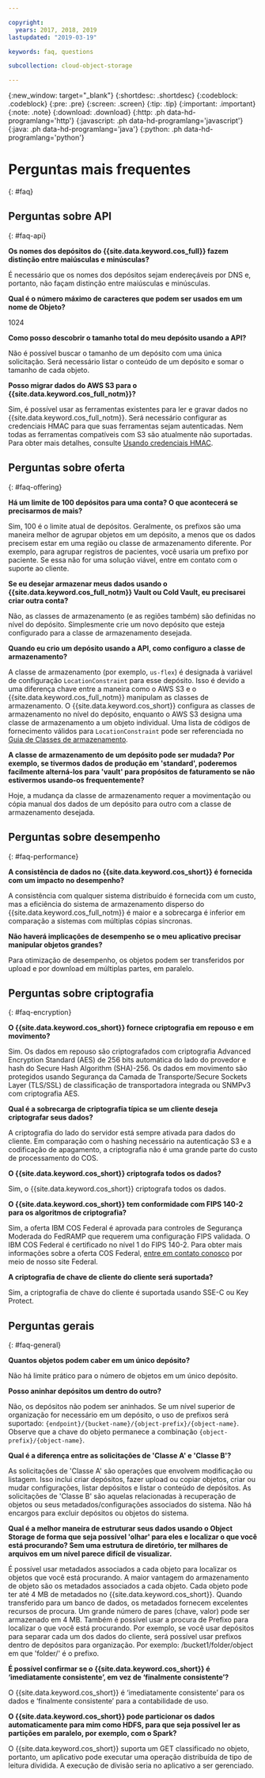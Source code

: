 ```yaml
---

copyright:
  years: 2017, 2018, 2019
lastupdated: "2019-03-19"

keywords: faq, questions

subcollection: cloud-object-storage

---
```

{:new_window: target="_blank"}
{:shortdesc: .shortdesc}
{:codeblock: .codeblock}
{:pre: .pre}
{:screen: .screen}
{:tip: .tip}
{:important: .important}
{:note: .note}
{:download: .download} 
{:http: .ph data-hd-programlang='http'} 
{:javascript: .ph data-hd-programlang='javascript'} 
{:java: .ph data-hd-programlang='java'} 
{:python: .ph data-hd-programlang='python'}

# Perguntas mais frequentes
{: #faq}

## Perguntas sobre API
{: #faq-api}

**Os nomes dos depósitos do {{site.data.keyword.cos_full}} fazem distinção entre maiúsculas e minúsculas?**

É necessário que os nomes dos depósitos sejam endereçáveis por DNS e, portanto, não façam distinção entre maiúsculas e minúsculas.

**Qual é o número máximo de caracteres que podem ser usados em um nome de Objeto?**

1024

**Como posso descobrir o tamanho total do meu depósito usando a API?**

Não é possível buscar o tamanho de um depósito com uma única solicitação. Será necessário listar o conteúdo de um depósito e somar o tamanho de cada objeto.

**Posso migrar dados do AWS S3 para o {{site.data.keyword.cos_full_notm}}?**

Sim, é possível usar as ferramentas existentes para ler e gravar dados no {{site.data.keyword.cos_full_notm}}. Será necessário configurar as credenciais HMAC para que suas ferramentas sejam autenticadas. Nem todas as ferramentas compatíveis com S3 são atualmente não suportadas. Para obter mais detalhes, consulte [Usando credenciais HMAC](/docs/services/cloud-object-storage/hmac?topic=cloud-object-storage-hmac).


## Perguntas sobre oferta
{: #faq-offering}

**Há um limite de 100 depósitos para uma conta? O que acontecerá se precisarmos de mais?**

Sim, 100 é o limite atual de depósitos. Geralmente, os prefixos são uma maneira melhor de agrupar objetos em um depósito, a menos que os dados precisem estar em uma região ou classe de armazenamento diferente. Por exemplo, para agrupar registros de pacientes, você usaria um prefixo por paciente. Se essa não for uma solução viável, entre em contato com o suporte ao cliente.

**Se eu desejar armazenar meus dados usando o {{site.data.keyword.cos_full_notm}} Vault ou Cold Vault, eu precisarei criar outra conta?**

Não, as classes de armazenamento (e as regiões também) são definidas no nível do depósito. Simplesmente crie um novo depósito que esteja configurado para a classe de armazenamento desejada.

**Quando eu crio um depósito usando a API, como configuro a classe de armazenamento?**

A classe de armazenamento (por exemplo, `us-flex`) é designada à variável de configuração `LocationConstraint` para esse depósito. Isso é devido a uma diferença chave entre a maneira como o AWS S3 e o {{site.data.keyword.cos_full_notm}} manipulam as classes de armazenamento. O {{site.data.keyword.cos_short}} configura as classes de armazenamento no nível do depósito, enquanto o AWS S3 designa uma classe de armazenamento a um objeto individual. Uma lista de códigos de fornecimento válidos para `LocationConstraint` pode ser referenciada no [Guia de Classes de armazenamento](/docs/services/cloud-object-storage?topic=cloud-object-storage-classes).

**A classe de armazenamento de um depósito pode ser mudada? Por exemplo, se tivermos dados de produção em 'standard', poderemos facilmente alterná-los para 'vault' para propósitos de faturamento se não estivermos usando-os frequentemente?**

Hoje, a mudança da classe de armazenamento requer a movimentação ou cópia manual dos dados de um depósito para outro com a classe de armazenamento desejada.


## Perguntas sobre desempenho
{: #faq-performance}

**A consistência de dados no {{site.data.keyword.cos_short}} é fornecida com um impacto no desempenho?**

A consistência com qualquer sistema distribuído é fornecida com um custo, mas a eficiência do sistema de armazenamento disperso do {{site.data.keyword.cos_full_notm}} é maior e a sobrecarga é inferior em comparação a sistemas com múltiplas cópias síncronas.

**Não haverá implicações de desempenho se o meu aplicativo precisar manipular objetos grandes?**

Para otimização de desempenho, os objetos podem ser transferidos por upload e por download em múltiplas partes, em paralelo.


## Perguntas sobre criptografia
{: #faq-encryption}

**O {{site.data.keyword.cos_short}} fornece criptografia em repouso e em movimento?**

Sim. Os dados em repouso são criptografados com criptografia Advanced Encryption Standard (AES) de 256 bits automática do lado do provedor e hash do Secure Hash Algorithm (SHA)-256. Os dados em movimento são protegidos usando Segurança da Camada de Transporte/Secure Sockets Layer (TLS/SSL) de classificação de transportadora integrada ou SNMPv3 com criptografia AES.

**Qual é a sobrecarga de criptografia típica se um cliente deseja criptografar seus dados?**

A criptografia do lado do servidor está sempre ativada para dados do cliente. Em comparação com o hashing necessário na autenticação S3 e a codificação de apagamento, a criptografia não é uma grande parte do custo de processamento do COS.

**O {{site.data.keyword.cos_short}} criptografa todos os dados?**

Sim, o {{site.data.keyword.cos_short}} criptografa todos os dados.

**O {{site.data.keyword.cos_short}} tem conformidade com FIPS 140-2 para os algoritmos de criptografia?**

Sim, a oferta IBM COS Federal é aprovada para controles de Segurança Moderada do FedRAMP que requerem uma configuração FIPS validada. O IBM COS Federal é certificado no nível 1 do FIPS 140-2. Para obter mais informações sobre a oferta COS Federal, [entre em contato conosco](https://www.ibm.com/cloud/government) por meio de nosso site Federal.

**A criptografia de chave de cliente do cliente será suportada?**

Sim, a criptografia de chave do cliente é suportada usando SSE-C ou Key Protect.

## Perguntas gerais
{: #faq-general}

**Quantos objetos podem caber em um único depósito?**

Não há limite prático para o número de objetos em um único depósito.

**Posso aninhar depósitos um dentro do outro?**

Não, os depósitos não podem ser aninhados. Se um nível superior de organização for necessário em um depósito, o uso de prefixos será suportado: `{endpoint}/{bucket-name}/{object-prefix}/{object-name}`. Observe que a chave do objeto permanece a combinação `{object-prefix}/{object-name}`.

**Qual é a diferença entre as solicitações de 'Classe A' e 'Classe B'?**

As solicitações de 'Classe A' são operações que envolvem modificação ou listagem. Isso inclui criar depósitos, fazer upload ou copiar objetos, criar ou mudar configurações, listar depósitos e listar o conteúdo de depósitos. As solicitações de 'Classe B' são aquelas relacionadas à recuperação de objetos ou seus metadados/configurações associados do sistema. Não há encargos para excluir depósitos ou objetos do sistema.

**Qual é a melhor maneira de estruturar seus dados usando o Object Storage de forma que seja possível 'olhar' para eles e localizar o que você está procurando? Sem uma estrutura de diretório, ter milhares de arquivos em um nível parece difícil de visualizar.**

É possível usar metadados associados a cada objeto para localizar os objetos que você está procurando. A maior vantagem do armazenamento de objeto são os metadados associados a cada objeto. Cada objeto pode ter até 4 MB de metadados no {{site.data.keyword.cos_short}}. Quando transferido para um banco de dados, os metadados fornecem excelentes recursos de procura. Um grande número de pares (chave, valor) pode ser armazenado em 4 MB. Também é possível usar a procura de Prefixo para localizar o que você está procurando. Por exemplo, se você usar depósitos para separar cada um dos dados do cliente, será possível usar prefixos dentro de depósitos para organização. Por exemplo: /bucket1/folder/object em que 'folder/' é o prefixo.

**É possível confirmar se o {{site.data.keyword.cos_short}} é ‘imediatamente consistente’, em vez de ‘finalmente consistente’?**

O {{site.data.keyword.cos_short}} é ‘imediatamente consistente’ para os dados e ‘finalmente consistente’ para a contabilidade de uso.


**O {{site.data.keyword.cos_short}} pode particionar os dados automaticamente para mim como HDFS, para que seja possível ler as partições em paralelo, por exemplo, com o Spark?**

O {{site.data.keyword.cos_short}} suporta um GET classificado no objeto, portanto, um aplicativo pode executar uma operação distribuída de tipo de leitura dividida. A execução de divisão seria no aplicativo a ser gerenciado.
